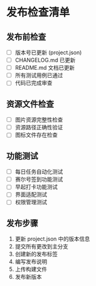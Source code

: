 # 发布检查清单

## 发布前检查
- [ ] 版本号已更新 (project.json)
- [ ] CHANGELOG.md 已更新
- [ ] README.md 文档已更新
- [ ] 所有测试用例已通过
- [ ] 代码已完成审查

## 资源文件检查
- [ ] 图片资源完整性检查
- [ ] 资源路径正确性验证
- [ ] 图标文件存在检查

## 功能测试
- [ ] 每日任务自动化测试
- [ ] 赛尔号签到功能测试
- [ ] 早起打卡功能测试
- [ ] 界面适配测试
- [ ] 权限管理测试

## 发布步骤
1. 更新 project.json 中的版本信息
2. 提交所有更改到主分支
3. 创建新的发布标签
4. 编写发布说明
5. 上传构建文件
6. 发布新版本 